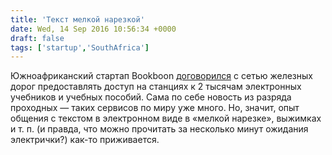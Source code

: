 ```yaml
---
title: 'Текст мелкой нарезкой'
date: Wed, 14 Sep 2016 10:56:34 +0000
draft: false
tags: ['startup','SouthAfrica']
---
```


Южноафриканский стартап Bookboon [договорился](http://the-digital-reader.com/2016/09/13/bookboon-brings-free-ebooks-south-african-commuters/) с сетью железных дорог предоставлять доступ на станциях к 2 тысячам электронных учебников и учебных пособий. Сама по себе новость из разряда проходных — таких сервисов по миру уже много. Но, значит, опыт общения с текстом в электронном виде в «мелкой нарезке», выжимках и т. п. (и правда, что можно прочитать за несколько минут ожидания электрички?) как-то приживается.